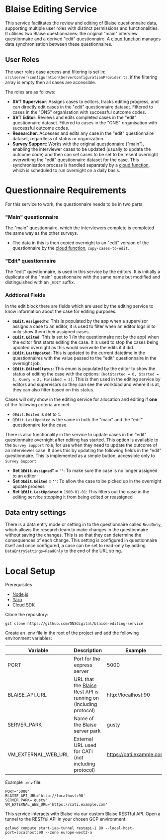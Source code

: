 # Blaise Editing Service

This service facilitates the review and editing of Blaise questionnaire data, supporting multiple user roles with distinct permissions and functionalities. It utilises two Blaise questionnaires: the original "main" interview questionnaire and a derived "edit" questionnaire. A [cloud function](https://github.com/ONSdigital/blaise-editing-cloud-functions) manages data synchronisation between these questionnaires.

## User Roles

The user roles case access and filtering is set in: `src\server\configuration\ServerConfigurationProvider.ts`, if the filtering array is empty then all cases are accessible.

The roles are as follows:
* **SVT Supervisor**: Assigns cases to editors, tracks editing progress, and can directly edit cases in the "edit" questionnaire dataset. Filtered to cases in the "ONS" organisation with successful outcome codes.
* **SVT Editor**: Reviews and edits completed cases in the "edit" questionnaire dataset. Filtered to cases in the "ONS" organisation with successful outcome codes.
* **Researcher**: Accesses and edits any case in the "edit" questionnaire dataset, regardless of status or organization.
* **Survey Support**: Works with the original questionnaire ("main"), enabling the interviewer cases to be updated (usually to update the outcome code) and then can set cases to be set to be resent overnight overwriting the "edit" questionnaire dataset for the case. This synchronisation process is handled separately by a [cloud function](https://github.com/ONSdigital/blaise-editing-cloud-functions), which is scheduled to run overnight on a daily basis.

# Questionnaire Requirements

For this service to work, the questionnaire needs to be in two parts:

### "Main" questionnaire

The "main" questionnaire, which the interviewers complete is completed the same way as the other surveys.
* The data in this is then copied overnight to an "edit" version of the questionnaire by the [cloud function](https://github.com/ONSdigital/blaise-editing-cloud-functions), `copy-cases-to-edit`.

### "Edit" questionnaire

The "edit" questionnaire, is used in this service by the editors. It is initially a duplicate of the "main" questionnaire with the same name but modified and distinguished with an `_EDIT` suffix.  

### Addtional Fields

In the edit block there are fields which are used by the editing service to know information about the case for editing purposes.

* **``QEdit.AssignedTo``**: This is populated by the app when a supervisor assigns a case to an editor, it is used to filter when an editor logs in to only show them their assigned cases.
* **``QEdit.Edited``**: This is set to 1 (in the questionnaire not by the app) when the editor first starts editing the case.  It is used to stop the cases being updated overnight as this would overwrite the edits if it did.
* **``QEdit.LastUpdated``**: This is updated to the current datetime in the questionnaires with the value passed to the "edit" questionnaire in the overnight job.
* **``QEdit.EditedStatus``**: This enum is populated by the editor to show the status of editing the case with the options: ``[NotStarted = 0, Started = 1, Query = 2, Finished = 3]``.  This is then used in the editing service by editors and supervisors so they can see the workload and where it is at, they can also filter based on this status.

Cases will only show in the editing service for allocation and editing if **one** of the following criteria are met:

* `QEdit.Edited` is set to `1`.
* `QEdit.LastUpdated` is the same in both the "main" and the "edit" questionnaire for the case.

There is also functionality in the service to update cases in the "edit" questionnaire overnight after editing has started. This option is available to the `Survey Support` role, for use when they need to update the outcome of an interviewer case.  It does this by updating the following fields in the "edit" questionnaire. This is implemented as a simple button, accessible only to `Survey Support`.

* **Set ``QEdit.AssignedT`` = ``''``**: To make sure the case is no longer assigned to an editor
* **Set ``QEdit.Edited`` = ``''``**: To allow the case to be picked up in the overnight update process
* **Set ``QEdit.LastUpdated`` =** ``1900-01-01``: This filters out the case in the editing service stopping it from being edited or reassigned

## Data entry settings

There is a data entry mode or setting in to the questionnaire called `ReadOnly`, which allows the research team to make changes in the questionnaire without saving the changes. This is so that they can determine the consequences of each change. This setting is configured in questionnaire itself and once configured, a case can be set to read-only by adding ``DataEntrySettings=ReadOnly`` to the end of the URL string.

# Local Setup

Prerequisites
- [Node.js](https://nodejs.org/)
- [Yarn](https://yarnpkg.com/)
- [Cloud SDK](https://cloud.google.com/sdk/)

Clone the repository:

```shell script
git clone https://github.com/ONSdigital/blaise-editing-service
```

Create an .env file in the root of the project and add the following environment variables:

| Variable | Description | Example |
| --- | --- | --- |
| PORT | Port for the express server | 5000 |
| BLAISE_API_URL | URL that the [Blaise Rest API](https://github.com/ONSdigital/blaise-api-rest) is running on (including protocol) | http://localhost:90 |
| SERVER_PARK | Name of the Blaise server park | gusty |
| VM_EXTERNAL_WEB_URL | External URL used for CATI (not including protocol) | https://cati.example.com |

Example `.env` file:

```.env
PORT='5000'
BLAISE_API_URL='http://localhost:90'
SERVER_PARK='gusty'
VM_EXTERNAL_WEB_URL='https://cati.example.com'
```

This service interacts with Blaise via our custom Blaise RESTful API.
Open a tunnel to the RESTful API in your chosen GCP environment:
```shell
gcloud compute start-iap-tunnel restapi-1 80 --local-host-port=localhost:90 --zone europe-west2-a
```
